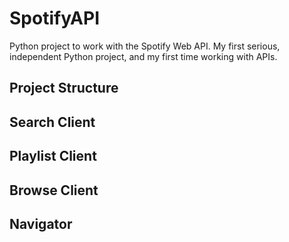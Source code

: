 # SpotifyAPI
Python project to work with the Spotify Web API. My first serious, independent Python project, and my first time working with APIs.

## Project Structure


## Search Client


## Playlist Client


## Browse Client


## Navigator
